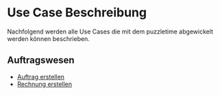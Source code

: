 
# Use Case Beschreibung
Nachfolgend werden alle Use Cases die mit dem puzzletime abgewickelt werden können beschrieben. 

## Auftragswesen

* [Auftrag erstellen](createorder.md)
* [Rechnung erstellen](createinvoice.md)
